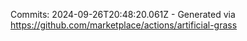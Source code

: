 Commits: 2024-09-26T20:48:20.061Z - Generated via https://github.com/marketplace/actions/artificial-grass
<br>

